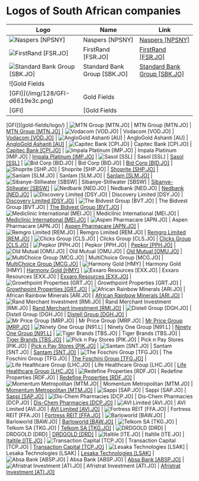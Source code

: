 # Logos of South African companies

| Logo | Name  | Link |
| ---- | ----  | ---- |
| ![Naspers [NPSNY]](/img/128/NPSNY-ee38118a.png) | Naspers [NPSNY] | [Naspers [NPSNY]](naspers/logo/)
| ![FirstRand [FSR.JO]](/img/128/FSR.JO-3ba9ccb2.png) | FirstRand [FSR.JO] | [FirstRand [FSR.JO]](firstrand/logo/)
| ![Standard Bank Group [SBK.JO]](/img/128/SBK.JO-de582db3.png) | Standard Bank Group [SBK.JO] | [Standard Bank Group [SBK.JO]](standard-bank-group/logo/)
| ![Gold Fields
 [GFI]](/img/128/GFI-d6619e3c.png) | Gold Fields
 [GFI] | [Gold Fields
 [GFI]](gold-fields/logo/)
| ![MTN Group [MTN.JO]](/img/128/MTN.JO-e9c0b5a5.png) | MTN Group [MTN.JO] | [MTN Group [MTN.JO]](mtn-group/logo/)
| ![Vodacom
 [VOD.JO]](/img/128/VOD.JO-3e18b461.png) | Vodacom
 [VOD.JO] | [Vodacom
 [VOD.JO]](vodacom/logo/)
| ![AngloGold Ashanti
 [AU]](/img/128/AU-48a9777c.png) | AngloGold Ashanti
 [AU] | [AngloGold Ashanti
 [AU]](anglogold-ashanti/logo/)
| ![Capitec Bank [CPI.JO]](/img/128/CPI.JO-759bc375.png) | Capitec Bank [CPI.JO] | [Capitec Bank [CPI.JO]](capitec-bank/logo/)
| ![Impala Platinum [IMP.JO]](/img/128/IMP.JO-b79b35df.png) | Impala Platinum [IMP.JO] | [Impala Platinum [IMP.JO]](impala-platinum/logo/)
| ![Sasol [SSL]](/img/128/SSL-b41d3969.png) | Sasol [SSL] | [Sasol [SSL]](sasol/logo/)
| ![Bid Corp [BID.JO]](/img/128/BID.JO-93afbc6b.png) | Bid Corp [BID.JO] | [Bid Corp [BID.JO]](bidcorp/logo/)
| ![Shoprite [SHP.JO]](/img/128/SHP.JO-a73e495f.png) | Shoprite [SHP.JO] | [Shoprite [SHP.JO]](shoprite-holdings/logo/)
| ![Sanlam [SLM.JO]](/img/128/SLM.JO-8ab53dc6.png) | Sanlam [SLM.JO] | [Sanlam [SLM.JO]](sanlam/logo/)
| ![Sibanye-Stillwater
 [SBSW]](/img/128/SBSW-ab02b2c5.png) | Sibanye-Stillwater
 [SBSW] | [Sibanye-Stillwater
 [SBSW]](sibanye-stillwater/logo/)
| ![Nedbank [NED.JO]](/img/128/NED.JO-3648ea10.png) | Nedbank [NED.JO] | [Nedbank [NED.JO]](nedbank/logo/)
| ![Discovery Limited [DSY.JO]](/img/128/DSY.JO-26cf13a7.png) | Discovery Limited [DSY.JO] | [Discovery Limited [DSY.JO]](discovery-limited/logo/)
| ![The Bidvest Group [BVT.JO]](/img/128/BVT.JO-bcdcc0bf.png) | The Bidvest Group [BVT.JO] | [The Bidvest Group [BVT.JO]](the-bidvest-group/logo/)
| ![Mediclinic International [MEI.JO]](/img/128/MEI.JO-34b83534.png) | Mediclinic International [MEI.JO] | [Mediclinic International [MEI.JO]](mediclinic-international/logo/)
| ![Aspen Pharmacare [APN.JO]](/img/128/APN.JO-fce7df0b.png) | Aspen Pharmacare [APN.JO] | [Aspen Pharmacare [APN.JO]](aspen-pharmacare/logo/)
| ![Remgro Limited [REM.JO]](/img/128/REM.JO-5a350538.png) | Remgro Limited [REM.JO] | [Remgro Limited [REM.JO]](remgro-limited/logo/)
| ![Clicks Group [CLS.JO]](/img/128/CLS.JO-71247fe4.png) | Clicks Group [CLS.JO] | [Clicks Group [CLS.JO]](clicks-group/logo/)
| ![Pepkor [PPH.JO]](/img/128/PPH.JO-3f1fc7d7.png) | Pepkor [PPH.JO] | [Pepkor [PPH.JO]](pepkor/logo/)
| ![Old Mutual [OMU.JO]](/img/128/OMU.JO-0f7d6e92.png) | Old Mutual [OMU.JO] | [Old Mutual [OMU.JO]](old-mutual/logo/)
| ![MultiChoice Group [MCG.JO]](/img/128/MCG.JO-24f4441d.png) | MultiChoice Group [MCG.JO] | [MultiChoice Group [MCG.JO]](multichoice-group/logo/)
| ![Harmony Gold [HMY]](/img/128/HMY-b20b68e3.png) | Harmony Gold [HMY] | [Harmony Gold [HMY]](harmony-gold/logo/)
| ![Exxaro Resources [EXX.JO]](/img/128/EXX.JO-9c478c3f.png) | Exxaro Resources [EXX.JO] | [Exxaro Resources [EXX.JO]](exxaro-resources/logo/)
| ![Growthpoint Properties [GRT.JO]](/img/128/GRT.JO-539ad0e2.png) | Growthpoint Properties [GRT.JO] | [Growthpoint Properties [GRT.JO]](growthpoint-properties/logo/)
| ![African Rainbow Minerals [ARI.JO]](/img/128/ARI.JO-75795027.png) | African Rainbow Minerals [ARI.JO] | [African Rainbow Minerals [ARI.JO]](african-rainbow-minerals/logo/)
| ![Rand Merchant Investment [RMI.JO]](/img/128/RMI.JO-39846e12.png) | Rand Merchant Investment [RMI.JO] | [Rand Merchant Investment [RMI.JO]](rand-merchant-investment/logo/)
| ![Distell Group [DGH.JO]](/img/128/DGH.JO-b2e02bca.png) | Distell Group [DGH.JO] | [Distell Group [DGH.JO]](distell/logo/)
| ![Mr Price Group [MRP.JO]](/img/128/MRP.JO-adef1cda.png) | Mr Price Group [MRP.JO] | [Mr Price Group [MRP.JO]](mr-price-group/logo/)
| ![Ninety One Group [N91.L]](/img/128/N91.L-6fe0d703.png) | Ninety One Group [N91.L] | [Ninety One Group [N91.L]](ninety-one-group/logo/)
| ![Tiger Brands [TBS.JO]](/img/128/TBS.JO-b8a832ea.png) | Tiger Brands [TBS.JO] | [Tiger Brands [TBS.JO]](tiger-brands/logo/)
| ![Pick n Pay Stores [PIK.JO]](/img/128/PIK.JO-1620ea04.png) | Pick n Pay Stores [PIK.JO] | [Pick n Pay Stores [PIK.JO]](pick-n-pay/logo/)
| ![Santam [SNT.JO]](/img/128/SNT.JO-fbbb5ab3.png) | Santam [SNT.JO] | [Santam [SNT.JO]](santam/logo/)
| ![The Foschini Group [TFG.JO]](/img/128/TFG.JO-86207f5d.png) | The Foschini Group [TFG.JO] | [The Foschini Group [TFG.JO]](the-foschini-group/logo/)
| ![Life Healthcare Group [LHC.JO]](/img/128/LHC.JO-f9aec7fa.png) | Life Healthcare Group [LHC.JO] | [Life Healthcare Group [LHC.JO]](life-healthcare-group/logo/)
| ![Redefine Properties [RDF.JO]](/img/128/RDF.JO-947fbcad.png) | Redefine Properties [RDF.JO] | [Redefine Properties [RDF.JO]](redefine-properties/logo/)
| ![Momentum Metropolitan [MTM.JO]](/img/128/MTM.JO-387fd910.png) | Momentum Metropolitan [MTM.JO] | [Momentum Metropolitan [MTM.JO]](momentum-metropolitan/logo/)
| ![Sappi [SAP.JO]](/img/128/SAP.JO-1c950cf6.png) | Sappi [SAP.JO] | [Sappi [SAP.JO]](sappi/logo/)
| ![Dis-Chem Pharmacies [DCP.JO]](/img/128/DCP.JO-e0f29001.png) | Dis-Chem Pharmacies [DCP.JO] | [Dis-Chem Pharmacies [DCP.JO]](dis-chem-pharmacies/logo/)
| ![AVI Limited [AVI.JO]](/img/128/AVI.JO-981c84d1.png) | AVI Limited [AVI.JO] | [AVI Limited [AVI.JO]](avi-ltd/logo/)
| ![Fortress REIT [FFA.JO]](/img/128/FFA.JO-306ccade.png) | Fortress REIT [FFA.JO] | [Fortress REIT [FFA.JO]](fortress-reit/logo/)
| ![Barloworld [BAW.JO]](/img/128/BAW.JO-76a04c84.png) | Barloworld [BAW.JO] | [Barloworld [BAW.JO]](barloworld/logo/)
| ![Telkom SA [TKG.JO]](/img/128/TKG.JO-f1a4617e.png) | Telkom SA [TKG.JO] | [Telkom SA [TKG.JO]](telkom-sa/logo/)
| ![DRDGOLD [DRD]](/img/128/DRD-e69f6048.png) | DRDGOLD [DRD] | [DRDGOLD [DRD]](drdgold/logo/)
| ![Italtile [ITE.JO]](/img/128/ITE.JO-becd9f7e.png) | Italtile [ITE.JO] | [Italtile [ITE.JO]](italtile/logo/)
| ![Transaction Capital [TCP.JO]](/img/128/TCP.JO-61805d48.png) | Transaction Capital [TCP.JO] | [Transaction Capital [TCP.JO]](transaction-capital/logo/)
| ![Lesaka Technologies [LSAK]](/img/128/LSAK-bf01cb14.png) | Lesaka Technologies [LSAK] | [Lesaka Technologies [LSAK]](lesaka-technologies/logo/)
| ![Absa Bank [ABSP.JO]](/img/128/ABSP.JO-8970278f.png) | Absa Bank [ABSP.JO] | [Absa Bank [ABSP.JO]](absa-bank/logo/)
| ![Afristrat Investment [ATI.JO]](/img/128/ATI.JO-97500edb.png) | Afristrat Investment [ATI.JO] | [Afristrat Investment [ATI.JO]](afristrat-investment/logo/)
